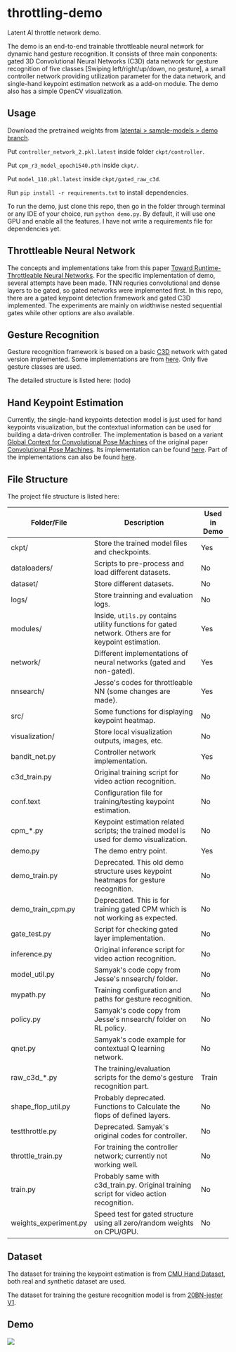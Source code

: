 # throttling-demo

Latent AI throttle network demo.

The demo is an end-to-end trainable throttleable neural network for dynamic hand gesture recognition. It consists of three main conponents: gated 3D Convolutional Neural Networks (C3D) data network for gesture recognition of five classes [Swiping left/right/up/down, no gesture], a small controller network providing utilization parameter for the data network, and single-hand keypoint estimation network as a add-on module. The demo also has a simple OpenCV visualization.


## Usage
Download the pretrained weights from [latentai > sample-models > demo branch](https://gitlab.com/latentai/sample-models/tree/demo/demo). 

Put `controller_network_2.pkl.latest` inside folder  `ckpt/controller`. 

Put `cpm_r3_model_epoch1540.pth` inside `ckpt/`. 

Put `model_110.pkl.latest` inside `ckpt/gated_raw_c3d`.

Run `pip install -r requirements.txt` to install dependencies.

To run the demo, just clone this repo, then go in the folder through terminal or any IDE of your choice, run `python demo.py`. By default, it will use one GPU and enable all the features. I have not write a requirements file for dependencies yet. 

## Throttleable Neural Network

The concepts and implementations take from this paper [Toward Runtime-Throttleable Neural Networks](https://arxiv.org/abs/1905.13179). For the specific implementation of demo, several attempts have been made. TNN requries convolutional and dense layers to be gated, so gated networks were implemented first. In this repo, there are a gated keypoint detection framework and gated C3D implemented. The experiments are mainly on widthwise nested sequential gates while other options are also available.

## Gesture Recognition

Gesture recognition framework is based on a basic [C3D](https://arxiv.org/abs/1412.0767) network with gated version implemented. Some implementations are from [here](https://github.com/jfzhang95/pytorch-video-recognition). Only five gesture classes are used.

The detailed structure is listed here: (todo)

## Hand Keypoint Estimation

Currently, the single-hand keypoints detection model is just used for hand keypoints visualization, but the contextual information can be used for building a data-driven controller. The implementation is based on a variant [Global Context for Convolutional Pose Machines](https://arxiv.org/pdf/1906.04104.pdf) of the original paper  [Convolutional Pose Machines](https://arxiv.org/pdf/1602.00134.pdf). Its implementation can be found [here](https://github.com/Daniil-Osokin/gccpm-look-into-person-cvpr19.pytorch). Part of the implementations can also be found [here](https://github.com/HowieMa/CPM_Pytorch).

## File Structure

The project file structure is listed here:

| Folder/File | Description | Used in Demo |
| ----------- | ----------- | ------------ |
| ckpt/ | Store the trained model files and checkpoints. | Yes |
| dataloaders/  |   Scripts to pre-process and load different datasets.| No |
| dataset/   |    Store different datasets.| No |
| logs/ |       Store trainning and evaluation logs.| No |
| modules/ |    Inside, `utils.py` contains utility functions for gated network. Others are for keypoint estimation.| Yes |
| network/ |  Different implementations of neural networks (gated and non-gated).| Yes |
| nnsearch/ | Jesse's codes for throttleable NN (some changes are made). | Yes |
| src/ | Some functions for displaying keypoint heatmap. | No |
| visualization/ | Store local visualization outputs, images, etc. | No |
| bandit_net.py | Controller network implementation. | Yes |
| c3d_train.py | Original training script for video action recognition.| No |
| conf.text | Configuration file for training/testing keypoint estimation. | No |
| cpm_*.py | Keypoint estimation related scripts; the trained model is used for demo visualization. | No |
| demo.py | The demo entry point. | Yes |
| demo_train.py | Deprecated. This old demo structure uses keypoint heatmaps for gesture recognition. | No |
| demo_train_cpm.py | Deprecated. This is for training gated CPM which is not working as expected. | No |
| gate_test.py | Script for checking gated layer implementation. | No |
| inference.py | Original inference script for video action recognition. | No |
| model_util.py | Samyak's code copy from Jesse's nnsearch/ folder. | No |
| mypath.py | Training configuration and paths for gesture recognition. | No |
| policy.py | Samyak's code copy from Jesse's nnsearch/ folder on RL policy. | No |
| qnet.py | Samyak's code example for contextual Q learning network. | No |
| raw_c3d_*.py | The training/evaluation scripts for the demo's gesture recognition part. | Train |
| shape_flop_util.py | Probably deprecated. Functions to Calculate the flops of defined layers.| No |
| testthrottle.py | Deprecated. Samyak's original codes for controller. | No |
| throttle_train.py | For training the controller network; currently not working well. | No |
| train.py | Probably same with c3d_train.py. Original training script for video action recognition.| No |
| weights_experiment.py | Speed test for gated structure using all zero/random weights on CPU/GPU. | No |




## Dataset

The dataset for training the keypoint estimation is from [CMU Hand Dataset](http://domedb.perception.cs.cmu.edu/handdb.html), both real and synthetic dataset are used.

The dataset for training the gesture recognition model is from [20BN-jester V1](https://20bn.com/datasets/jester).

## Demo

![](demo.gif)





